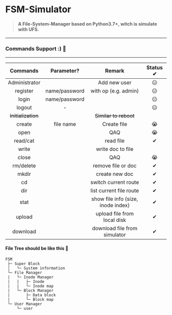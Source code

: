# FSM-Simulator 

> #### A File-System-Manager based on Python3.7+, witch is simulate with UFS.

----

### Commands Support :) 🍋

----

| Commands | Parameter? | Remark| Status ✔ |
| :-: | :-: | :-: | :-: |
| Administrator |  | Add new user | 😑 |
| register | name/password | with op (e.g. admin) | 😑 |
| login | name/password |      | 😑 |
| logout | - |      | 😑 |
| ~~Initialization~~ |  | ~~Similar to reboot~~ |  |
| create | file name | Create file | 😭 |
| open |  | QAQ | 😭 |
| read/cat |  | read file | ✔ |
| write |  | write doc to file |  |
| close |  | QAQ | 😭 |
| rm/delete |  | remove file or doc | ✔ |
| mkdir |  | create new doc | ✔ |
| cd |  | switch current route | ✔ |
| dir |  | list current file route | ✔ |
| stat |  | show file info (size, inode index) | ✔ |
| upload | | upload file from local disk | ✔ |
| download | | download file from simulator | ✔ |


#### File Tree should be like this 🎄

```
FSM
 ├─ Super Block
 │   └─ System information
 └─ File Manager
 |	 └─ Inode Manager
 |	 |   ├─ Inode
 |	 |   └─ Inode map
 |   └─ Block Manager
 |       ├─ Data block
 |       └─ Block map
 └─ User Manager
     └─ user
```